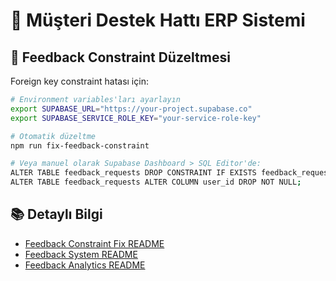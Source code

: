 # 🚀 Müşteri Destek Hattı ERP Sistemi

## 🔧 Feedback Constraint Düzeltmesi

Foreign key constraint hatası için:

```bash
# Environment variables'ları ayarlayın
export SUPABASE_URL="https://your-project.supabase.co"
export SUPABASE_SERVICE_ROLE_KEY="your-service-role-key"

# Otomatik düzeltme
npm run fix-feedback-constraint

# Veya manuel olarak Supabase Dashboard > SQL Editor'de:
ALTER TABLE feedback_requests DROP CONSTRAINT IF EXISTS feedback_requests_user_id_fkey;
ALTER TABLE feedback_requests ALTER COLUMN user_id DROP NOT NULL;
```

## 📚 Detaylı Bilgi

- [Feedback Constraint Fix README](./FEEDBACK_CONSTRAINT_FIX_README.md)
- [Feedback System README](./FEEDBACK_SYSTEM_README.md)
- [Feedback Analytics README](./FEEDBACK_ANALYTICS_README.md)
